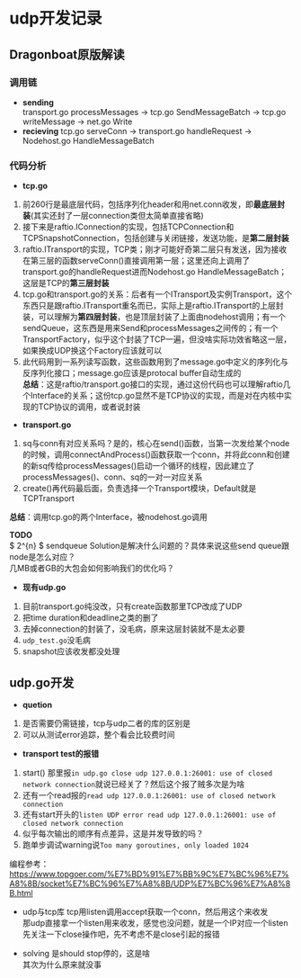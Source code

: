 # udp开发记录 #

## Dragonboat原版解读 ##

### 调用链 ###   
- **sending**  
transport.go processMessages -> tcp.go SendMessageBatch -> tcp.go writeMessage -> net.go Write  
- **recieving**
tcp.go serveConn -> transport.go handleRequest -> Nodehost.go HandleMessageBatch  

### 代码分析 ###

- **tcp.go**

1. 前260行是最底层代码，包括序列化header和用net.conn收发，即**最底层封装**(其实还封了一层connection类但太简单直接省略)
2. 接下来是raftio.IConnection的实现，包括TCPConnection和TCPSnapshotConnection，包括创建与关闭链接，发送功能，是**第二层封装**
3. raftio.ITransport的实现，TCP类；刚才可能好奇第二层只有发送，因为接收在第三层的函数serveConn()直接调用第一层；这里还向上调用了transport.go的handleRequest进而Nodehost.go HandleMessageBatch；这层是TCP的**第三层封装**
4. tcp.go和transport.go的关系：后者有一个ITransport及实例Transport，这个东西只是跟raftio.ITransport重名而已，实际上是raftio.ITransport的上层封装，可以理解为**第四层封装**，也是顶层封装了上面由nodehost调用；有一个sendQueue，这东西是用来Send和processMessages之间传的；有一个TransportFactory，似乎这个封装了TCP一遍，但没啥实际功效省略这一层，如果换成UDP换这个Factory应该就可以
5. 此代码用到一系列读写函数，这些函数用到了message.go中定义的序列化与反序列化接口；message.go应该是protocal buffer自动生成的  
**总结**：这是raftio/transport.go接口的实现，通过这份代码也可以理解raftio几个Interface的关系；这份tcp.go显然不是TCP协议的实现，而是对在内核中实现的TCP协议的调用，或者说封装  
 
- **transport.go**

1. sq与conn有对应关系吗？是的，核心在send()函数，当第一次发给某个node的时候，调用connectAndProcess()函数获取一个conn，并将此conn和创建的新sq传给processMessages()启动一个循环的线程，因此建立了processMessages()、conn、sq的一对一对应关系
2. create()再代码最后面，负责选择一个Transport模块，Default就是TCPTransport

**总结**：调用tcp.go的两个Interface，被nodehost.go调用  

**TODO**    
$ 2^{n} $ sendqueue Solution是解决什么问题的？具体来说这些send queue跟node是怎么对应？  
几MB或者GB的大包会如何影响我们的优化吗？  

- **现有udp.go**

1. 目前transport.go纯没改，只有create函数那里TCP改成了UDP  
2. 把time duration和deadline之类的删了  
3. 去掉connection的封装了，没毛病，原来这层封装就不是太必要
4. `udp_test.go`没毛病  
5. snapshot应该收发都没处理

## udp.go开发 ##

- **quetion**
1. 是否需要仍需链接，tcp与udp二者的库的区别是  
2. 可以从测试error追踪，整个看会比较费时间

- **transport test的报错**
1. start() 那里报`in udp.go close udp 127.0.0.1:26001: use of closed network connection`就说已经关了？然后这个报了贼多次是为啥  
2. 还有一个read报的`read udp 127.0.0.1:26001: use of closed network connection` 
3. 还有start开头的`listen UDP error read udp 127.0.0.1:26001: use of closed network connection`     
4. 似乎每次输出的顺序有点差异，这是并发导致的吗？  
5. 跑单步调试warning说`Too many goroutines, only loaded 1024`  

编程参考：https://www.topgoer.com/%E7%BD%91%E7%BB%9C%E7%BC%96%E7%A8%8B/socket%E7%BC%96%E7%A8%8B/UDP%E7%BC%96%E7%A8%8B.html  

- udp与tcp库
tcp用listen调用accept获取一个conn，然后用这个来收发  
那udp直接拿一个listen用来收发，感觉也没问题，就是一个IP对应一个listen  
先关注一下close操作吧，先不考虑不是close引起的报错  

- solving
是should stop停的，这是啥  
其次为什么原来就没事   